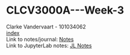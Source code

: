 # CLCV3000A---Week-3

Clarke Vandervaart - 101034062 \
[index](week-two-index.md) \
Link to notes/journal: [Notes](notes.md) \
Link to JupyterLab notes: [JL Notes](journal-week-3.md) 
